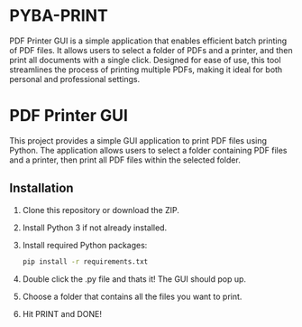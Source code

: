 # PYBA-PRINT
PDF Printer GUI is a simple application that enables efficient batch printing of PDF files. It allows users to select a folder of PDFs and a printer, and then print all documents with a single click. Designed for ease of use, this tool streamlines the process of printing multiple PDFs, making it ideal for both personal and professional settings.

# PDF Printer GUI

This project provides a simple GUI application to print PDF files using Python. The application allows users to select a folder containing PDF files and a printer, then print all PDF files within the selected folder.

## Installation

1. Clone this repository or download the ZIP.
2. Install Python 3 if not already installed.
3. Install required Python packages:

   ```bash
   pip install -r requirements.txt
4. Double click the .py file and thats it! The GUI should pop up.
5. Choose a folder that contains all the files you want to print.
6. Hit PRINT and DONE! 

   
